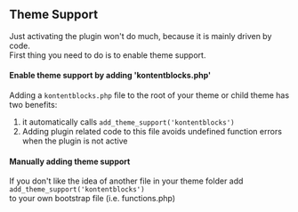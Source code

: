 ## Theme Support

Just activating the plugin won't do much, because it is mainly driven by code.  
First thing you need to do is to enable theme support.

#### Enable theme support by adding 'kontentblocks.php'

Adding a `kontentblocks.php` file to the root of your theme or child theme has  two benefits:

1. it automatically calls `add_theme_support('kontentblocks')`
2. Adding plugin related code to this file avoids undefined function errors when the plugin is not active


#### Manually adding theme support

If you don't like the idea of another file in your theme folder add  
`add_theme_support('kontentblocks')`  
to your own bootstrap file (i.e. functions.php)